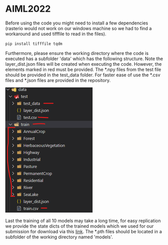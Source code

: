 # AIML2022

Before using the code you might need to install a few dependencies (rasterio would not work on our windows machine so we had to find a workaround and used tifffile to read in the files).

```
pip install tifffile tqdm
```

Furthermore, please ensure the working directory where the code is executed has a subfolder 'data' which has the following structure. Note the layer_dist.json files will be created when executing the code. However, the elements marked in red must be provided. The *.npy files from the test file should be provided in the test_data folder.
For faster ease of use the *.csv files and *.json files are provided in the repository.

![data dir structure](./images/data_structure.jpg.png)

Last the training of all 10 models may take a long time, for easy replication we provide the state dicts of the trained models which we used for our submission for download via this <a href='https://drive.google.com/file/d/1nxGq5M5qIvQm4X9b6Bt575R3UG1tFNlA/view?usp=sharing'>link</a>.
The  *.pth files should be located in a subfolder of the working directory named 'models'.
